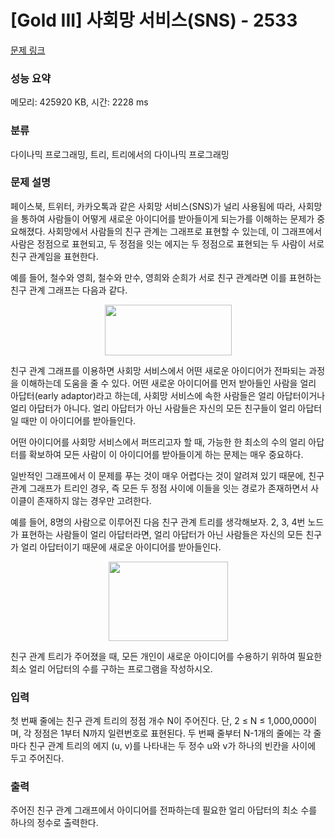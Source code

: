 # [Gold III] 사회망 서비스(SNS) - 2533 

[문제 링크](https://www.acmicpc.net/problem/2533) 

### 성능 요약

메모리: 425920 KB, 시간: 2228 ms

### 분류

다이나믹 프로그래밍, 트리, 트리에서의 다이나믹 프로그래밍

### 문제 설명

<p>페이스북, 트위터, 카카오톡과 같은 사회망 서비스(SNS)가 널리 사용됨에 따라, 사회망을 통하여 사람들이 어떻게 새로운 아이디어를 받아들이게 되는가를 이해하는 문제가 중요해졌다. 사회망에서 사람들의 친구 관계는 그래프로 표현할 수 있는데,  이 그래프에서 사람은 정점으로 표현되고, 두 정점을 잇는 에지는 두 정점으로 표현되는 두 사람이 서로 친구 관계임을 표현한다. </p>

<p>예를 들어, 철수와 영희, 철수와 만수, 영희와 순희가 서로 친구 관계라면 이를 표현하는 친구 관계 그래프는 다음과 같다. </p>

<p style="text-align: center;"><img alt="" src="https://upload.acmicpc.net/c0d162b4-20d6-46eb-be8f-d06ae8bf1e9c/-/preview/" style="width: 203px; height: 81px;"></p>

<p>친구 관계 그래프를 이용하면 사회망 서비스에서 어떤 새로운 아이디어가 전파되는 과정을 이해하는데 도움을 줄 수 있다. 어떤 새로운 아이디어를 먼저 받아들인 사람을 얼리 아답터(early adaptor)라고 하는데, 사회망 서비스에 속한 사람들은 얼리 아답터이거나 얼리 아답터가 아니다. 얼리 아답터가 아닌 사람들은 자신의 모든 친구들이 얼리 아답터일 때만 이 아이디어를 받아들인다. </p>

<p>어떤 아이디어를 사회망 서비스에서 퍼뜨리고자 할 때, 가능한 한 최소의 수의 얼리 아답터를 확보하여 모든 사람이 이 아이디어를 받아들이게 하는  문제는 매우 중요하다. </p>

<p>일반적인 그래프에서 이 문제를 푸는 것이 매우 어렵다는 것이 알려져 있기 때문에, 친구 관계 그래프가 트리인 경우, 즉 모든 두 정점 사이에 이들을 잇는 경로가 존재하면서 사이클이 존재하지 않는 경우만 고려한다. </p>

<p>예를 들어, 8명의 사람으로 이루어진 다음 친구 관계 트리를 생각해보자. 2, 3, 4번 노드가 표현하는 사람들이 얼리 아답터라면, 얼리 아답터가 아닌 사람들은 자신의 모든 친구가 얼리 아답터이기 때문에 새로운 아이디어를 받아들인다.</p>

<p style="text-align: center;"><img alt="" src="https://upload.acmicpc.net/ac2e6a89-2e66-4cab-8f07-951372ef7fcc/-/preview/" style="width: 191px; height: 127px;"></p>

<p>친구 관계 트리가 주어졌을 때, 모든 개인이 새로운 아이디어를 수용하기 위하여 필요한 최소 얼리 어답터의 수를 구하는 프로그램을 작성하시오.</p>

### 입력 

 <p>첫 번째 줄에는 친구 관계 트리의 정점 개수 N이 주어진다. 단, 2 ≤ N ≤ 1,000,000이며, 각 정점은 1부터 N까지 일련번호로 표현된다. 두 번째 줄부터 N-1개의 줄에는 각 줄마다 친구 관계 트리의 에지 (u, v)를 나타내는 두 정수 u와 v가 하나의 빈칸을 사이에 두고 주어진다. </p>

### 출력 

 <p>주어진 친구 관계 그래프에서 아이디어를 전파하는데 필요한 얼리 아답터의 최소 수를 하나의 정수로 출력한다.</p>

